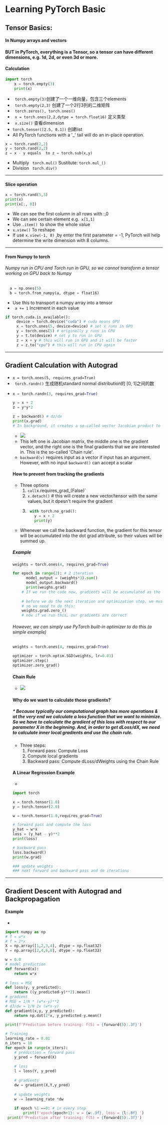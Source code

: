 # Learning PyTorch Basic 
## Tensor Basics:
#### In Numpy arrays and vectors
#### BUT in PyTorch, everything is a Tensor, so a tensor can have different dimensions, e.g. 1d, 2d, or even 3d or more.
#### Calculation
  ```python
  import torch
      x = torch.empty(3)
      print(x)
  ```
  * ` torch.empty(3)`创建了一个一维向量，包含三个elements
  * ` torch.empty(2,3)` 创建了一个2行3列的二维矩阵
  * ` torch.zeros(), torch.ones()`
  * ` x = torch.ones(2,2,dytpe = torch.float16)` 定义类型
  * ` x.size()` 查看dimension
  * ` torch.tensor([2.5, 0.1]) ` 创建list
  * All PyTorch functions with a '_' tail will do an in-place operation.
  ```python
  x = torch.rand(2,2)
  y = torch.rand(2,2)
  z = x - y equals  to z = torch.sub(x,y)
  ```    
  * Multiply ` torch.mul()`  Sustitute: `torch.mul_()`
  * Division ` torch.div()`
* * * 
#### Slice operation
 ```python
 x = torch.rand(5,3)
 print(x)
 print(x[;, 0])
 ```
  * We can see the first column in all rows with :,0
  * We can see certain element e.g.` x[1,1]`
  * Use `.item() `to show the whole value
  * ` x.view() ` To reshape
  * If use `x.view(-1, 8)` ,by enter the first parameter = -1, PyTorch will help determine the write dimension with 8 columns.
  * * * 
#### From Numpy to torch
###### Numpy run in CPU and Torch run in GPU, so we cannot transform a tensor working on GPU back to Numpy
  ```python
    a = np.ones(5)  
    b = torch.from_numpy(a, dtype = float16) 
  ```
  * Use this to transport a numpy array into a tensor
  * ` a += 1` Increment in each value
  ```python
  if torch.cuda.is_available():
       device = torch.device("cuda") # cuda means GPU
       x = torch.ones(5, device=device) # set x runs in GPU
       y = torch.ones(5) # originally y runs in CPU
       y = t.to(device) # set y to run in GPU
       z = x + y # this will run in GPU and it will be faster
       z = z.to("cpu") # this will run in CPU again 
   ```
* * * 
## Gradient Calculation with Autograd  
  * ` x = torch.ones(5, requires_grad=True) `
  * ` torch.randn()` 生成随机standard normal distribution的 [0, 1]之间的数
  * 
    ```python
    x = torch.randn(3, requires_grad=True)
    
    y = x + 2
    z = y*y*2
    
    z = backward() # dz/dx 
    print(x.grad)
    # In background, it creates a so-called vector Jacobian product to get gradients
    ```
    * <img src = "https://raw.githubusercontent.com/TheLissandra1/Nest-of-Lisa/master/ImageLinks/G%40JRP3U0X_E474H(%5D_E%24KXH.png">
    * This left one is Jacobian matrix, the middle one is the gradient vector, and the right one is the final gradients that we are interested in. This is the so-called 'Chain rule'.
    * `backward(v)` requires input as a vector if input has an argument. However, with no input `backward()` can accept a scalar
    #### How to prevent from tracking the gradients
      * Three options
        1. ` call `x.requires_grad_(False)`
        2. ` x.detach() ` # this will create a new vector/tensor with the same values, but it dpesn't require the gradient
        3. ```python
            with torch.no_grad():
              y = x + 2
              print(y)
           ```
     * Whenever we call the backward function, the gradient for this tensor will be accumulated into the dot grad attribute, so their values will be summed up.
     ##### Example
     ```python
     weights = torch.ones(4, requires_grad=True)
     
     for epoch in range(2): # 2 iteration
           model_output = (weights*3).sum()
           model_output.backward()
           print(weighs.grad)
         # If we run the code now, gradients will be accumulated as the sum()
          
         # before we do the next iteration and optimization step, we must empty the gradients
         # so we need to do this:
         weights.grad.zero_()
         # now if we run this, our gradients are correct
     ```
     ###### However, we can simply use PyTorch built-in optimizer to do this (a simple example)
     ```python
     weights = torch.ones(4, requires_grad=True)
     
     optimizer = torch.optim.SGD(weights, lr=0.01)
     optimizer.step()
     optimizer.zero_grad()
     
     ```
     #### Chain Rule
     * <img src = "https://raw.githubusercontent.com/TheLissandra1/Nest-of-Lisa/master/ImageLinks/chainrule.png">
     #### Why do we want to calculate those gradients?
     ##### * Because typically our computational graph has more operations & at the very end we calculate a loss function that we want to minimize. So we have to calculate the gradient of this loss with respect to our parameter X in the beginning. And, in order to get dLoss/dX, we need to calculate inner local gradients and use the chain rule.
     * Three steps:
         1. Forward pass: Compute Loss
         2. Compute local gradients
         3. Backward pass: Compute dLoss/dWeights using the Chain Rule
     #### A Linear Regression Example
     * 
     ```python
     import torch
     
     x = torch.tensor(1.0)
     y = torch.tensor(2.0)
     
     w = torch.tensor(1.0,requires_grad=True)
     
     # forward pass and compute the loss
     y_hat = w*x
     loss = (y_hat - y)**2
     print(loss)
     
     # backward pass
     loss.backward()
     print(w.grad)
     
     ### update weights
     ### next forward and backward pass and do iterations 
     ```
 * * * 
## Gradient Descent with Autograd and Backpropagation
#### Example
* 
```python
import numpy as np
# f = w*x
# f = 2*x
X = np.array([1,2,3,4], dtype = np.float32)
Y = np.array([2,4,6,8], dtype = np.float32)

w = 0.0
# model prediction
def forward(x):
    return w*x
    
# loss = MSE
def loss(y, y_predicted):
    return ((y_predicted-y)**2).mean()
# gradient
# MSE = 1/N * (w*x-y)**2
# dJ/dw = 1/N 2x (w*x-y)
def gradient(x,y, y_predicted):
    return np.dot(2*x, y_predicted-y.mean()
    
print(f'Prediction before training: f(5) = {forward(5):.3f}')

# Training
learning_rate = 0.01
n_iters = 10
for epoch in range(n_iters):
    # prediction = forward pass
    y_pred = forward(X)
    
    # loss
    l = loss(Y, y_pred)
    
    # gradients
    dw = gradient(X,Y,y_pred)
    
    # update weights
    w -= learning_rate *dw
    
    if epoch %1 ==0: # in every step
        print(f'epoch{epoch+1}: w = {w:.3f}, loss = {l:.8f} ')
 print(f'Prediction after training: f(5) = {forward(5):.3f}')

```
     
     
     
              
              
     
       
     
